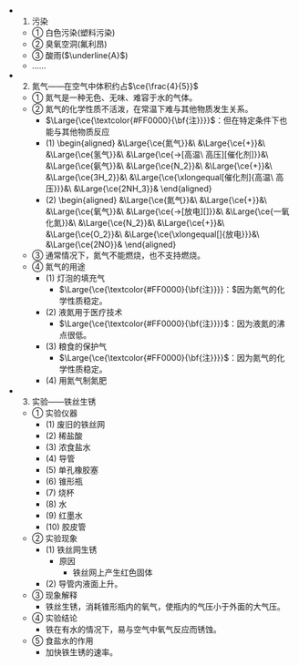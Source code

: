 - 1. 污染
  - ① 白色污染(塑料污染)
  - ② 臭氧空洞(氟利昂)
  - ③ 酸雨($\underline{A}$)
  - ......
- 2. 氮气——在空气中体积约占$\ce{\frac{4}{5}}$
  - ① 氮气是一种无色、无味、难容于水的气体。
  - ② 氮气的化学性质不活泼，在常温下难与其他物质发生关系。
    - $\Large{\ce{\textcolor{#FF0000}{\bf{注}}}}$：但在特定条件下也能与其他物质反应
    - (1)
      \begin{aligned}
      &\Large{\ce{氮气}}&\ &\Large{\ce{+}}&\ &\Large{\ce{氢气}}&\ &\Large{\ce{->[高温\ 高压][催化剂]}}&\ &\Large{\ce{氨气}}&\\
      &\Large{\ce{N_2}}&\ &\Large{\ce{+}}&\ &\Large{\ce{3H_2}}&\ &\Large{\ce{\xlongequal[催化剂]{高温\ 高压}}}&\ &\Large{\ce{2NH_3}}&
      \end{aligned}
    - (2)
      \begin{aligned}
      &\Large{\ce{氮气}}&\ &\Large{\ce{+}}&\ &\Large{\ce{氧气}}&\ &\Large{\ce{->[放电][]}}&\ &\Large{\ce{一氧化氮}}&\\
      &\Large{\ce{N_2}}&\ &\Large{\ce{+}}&\ &\Large{\ce{O_2}}&\ &\Large{\ce{\xlongequal[]{放电}}}&\ &\Large{\ce{2NO}}&
      \end{aligned}
  - ③ 通常情况下，氮气不能燃烧，也不支持燃烧。
  - ④ 氮气的用途
    - (1) 灯泡的填充气
      - $\Large{\ce{\textcolor{#FF0000}{\bf{注}}}}：$因为氮气的化学性质稳定。
    - (2) 液氮用于医疗技术
      - $\Large{\ce{\textcolor{#FF0000}{\bf{注}}}}$：因为液氮的沸点很低。
    - (3) 粮食的保护气
      - $\Large{\ce{\textcolor{#FF0000}{\bf{注}}}}$：因为氮气的化学性质稳定。
    - (4) 用氮气制氮肥
- 3. 实验——铁丝生锈
  - ① 实验仪器
    - (1) 废旧的铁丝网
    - (2) 稀盐酸
    - (3) 浓食盐水
    - (4) 导管
    - (5) 单孔橡胶塞
    - (6) 锥形瓶
    - (7) 烧杯
    - (8) 水
    - (9) 红墨水
    - (10) 胶皮管
  - ② 实验现象
    - (1) 铁丝网生锈
      - 原因
        - 铁丝网上产生红色固体
    - (2) 导管内液面上升。
  - ③ 现象解释
    - 铁丝生锈，消耗锥形瓶内的氧气，使瓶内的气压小于外面的大气压。
  - ④ 实验结论
    - 铁在有水的情况下，易与空气中氧气反应而锈蚀。
  - ⑤ 食盐水的作用
    - 加快铁生锈的速率。
